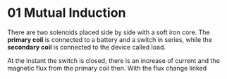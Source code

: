 # 01 Mutual Induction

There are two solenoids placed side by side with a soft iron core. The **primary coil** is connected to a battery and a switch in series, while the **secondary coil** is connected to the device called load.

At the instant the switch is closed, there is an increase of current and the magnetic flux from the primary coil then. With the flux change linked





